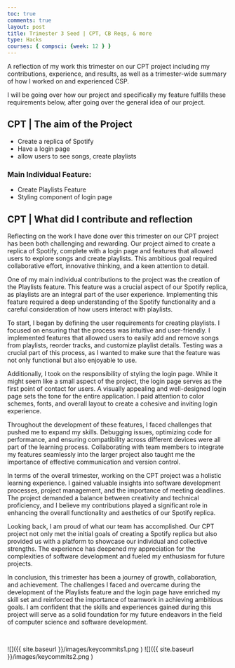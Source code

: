 ```yaml
---
toc: true
comments: true
layout: post
title: Trimester 3 Seed | CPT, CB Reqs, & more
type: Hacks
courses: { compsci: {week: 12 } }
---
```



A reflection of my work this trimester on our CPT project including my contributions, experience, and results, as well as a trimester-wide summary of how I worked on and experienced CSP.

I will be going over how our project and specifically my feature fulfills these requirements below, after going over the general idea of our project.

## CPT | The aim of the Project

- Create a replica of Spotify
- Have a login page
- allow users to see songs, create playlists

### Main Individual Feature:
- Create Playlists Feature
- Styling component of login page


## CPT | What did I contribute and reflection

Reflecting on the work I have done over this trimester on our CPT project has been both challenging and rewarding. Our project aimed to create a replica of Spotify, complete with a login page and features that allowed users to explore songs and create playlists. This ambitious goal required collaborative effort, innovative thinking, and a keen attention to detail.

One of my main individual contributions to the project was the creation of the Playlists feature. This feature was a crucial aspect of our Spotify replica, as playlists are an integral part of the user experience. Implementing this feature required a deep understanding of the Spotify functionality and a careful consideration of how users interact with playlists.

To start, I began by defining the user requirements for creating playlists. I focused on ensuring that the process was intuitive and user-friendly. I implemented features that allowed users to easily add and remove songs from playlists, reorder tracks, and customize playlist details. Testing was a crucial part of this process, as I wanted to make sure that the feature was not only functional but also enjoyable to use.

Additionally, I took on the responsibility of styling the login page. While it might seem like a small aspect of the project, the login page serves as the first point of contact for users. A visually appealing and well-designed login page sets the tone for the entire application. I paid attention to color schemes, fonts, and overall layout to create a cohesive and inviting login experience.

Throughout the development of these features, I faced challenges that pushed me to expand my skills. Debugging issues, optimizing code for performance, and ensuring compatibility across different devices were all part of the learning process. Collaborating with team members to integrate my features seamlessly into the larger project also taught me the importance of effective communication and version control.

In terms of the overall trimester, working on the CPT project was a holistic learning experience. I gained valuable insights into software development processes, project management, and the importance of meeting deadlines. The project demanded a balance between creativity and technical proficiency, and I believe my contributions played a significant role in enhancing the overall functionality and aesthetics of our Spotify replica.

Looking back, I am proud of what our team has accomplished. Our CPT project not only met the initial goals of creating a Spotify replica but also provided us with a platform to showcase our individual and collective strengths. The experience has deepened my appreciation for the complexities of software development and fueled my enthusiasm for future projects.

In conclusion, this trimester has been a journey of growth, collaboration, and achievement. The challenges I faced and overcame during the development of the Playlists feature and the login page have enriched my skill set and reinforced the importance of teamwork in achieving ambitious goals. I am confident that the skills and experiences gained during this project will serve as a solid foundation for my future endeavors in the field of computer science and software development.

<br> 

![]({{ site.baseurl }}/images/keycommits1.png ) 
![]({{ site.baseurl }}/images/keycommits2.png ) 

<html>